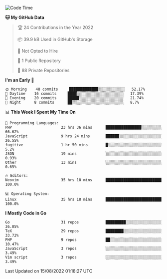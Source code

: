 
<!--START_SECTION:waka-->
![Code Time](http://img.shields.io/badge/Code%20Time-2%2C400%20hrs%2058%20mins-blue)

**🐱 My GitHub Data** 

> 🏆 24 Contributions in the Year 2022
 > 
> 📦 39.9 kB Used in GitHub's Storage 
 > 
> 🚫 Not Opted to Hire
 > 
> 📜 1 Public Repository 
 > 
> 🔑 88 Private Repositories  
 > 
**I'm an Early 🐤** 

```text
🌞 Morning    48 commits     █████████████░░░░░░░░░░░░   52.17% 
🌆 Daytime    16 commits     ████░░░░░░░░░░░░░░░░░░░░░   17.39% 
🌃 Evening    20 commits     █████░░░░░░░░░░░░░░░░░░░░   21.74% 
🌙 Night      8 commits      ██░░░░░░░░░░░░░░░░░░░░░░░   8.7%

```


📊 **This Week I Spent My Time On** 

```text
💬 Programming Languages: 
PHP                      23 hrs 36 mins      ████████████████░░░░░░░░░   66.62% 
JavaScript               9 hrs 24 mins       ██████░░░░░░░░░░░░░░░░░░░   26.55% 
fugitive                 1 hr 50 mins        █░░░░░░░░░░░░░░░░░░░░░░░░   5.2% 
JSON                     19 mins             ░░░░░░░░░░░░░░░░░░░░░░░░░   0.93% 
Other                    13 mins             ░░░░░░░░░░░░░░░░░░░░░░░░░   0.65%

🔥 Editors: 
Neovim                   35 hrs 18 mins      █████████████████████████   100.0%

💻 Operating System: 
Linux                    35 hrs 18 mins      █████████████████████████   100.0%

```

**I Mostly Code in Go** 

```text
Go                       31 repos            █████████░░░░░░░░░░░░░░░░   36.05% 
TeX                      29 repos            ████████░░░░░░░░░░░░░░░░░   33.72% 
PHP                      9 repos             ██░░░░░░░░░░░░░░░░░░░░░░░   10.47% 
JavaScript               3 repos             ░░░░░░░░░░░░░░░░░░░░░░░░░   3.49% 
Vim script               3 repos             ░░░░░░░░░░░░░░░░░░░░░░░░░   3.49%

```



 Last Updated on 15/08/2022 01:18:27 UTC
<!--END_SECTION:waka-->
